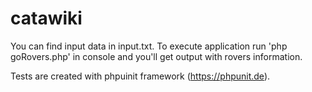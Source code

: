 # catawiki

You can find input data in input.txt. To execute application run 'php goRovers.php' in console and you'll get output with rovers information.

Tests are created with phpuinit framework (https://phpunit.de).
